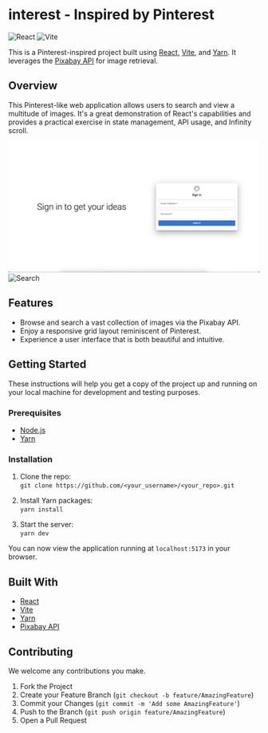 # interest - Inspired by Pinterest 

![React](https://img.shields.io/badge/-React-blue?style=flat-square&logo=React)
![Vite](https://img.shields.io/badge/-Vite-blue?style=flat-square&logo=Vite)

This is a Pinterest-inspired project built using [React](https://reactjs.org/), [Vite](https://vitejs.dev/), and [Yarn](https://yarnpkg.com/). It leverages the [Pixabay API](https://pixabay.com/api/docs/) for image retrieval.

## Overview 

This Pinterest-like web application allows users to search and view a multitude of images. It's a great demonstration of React's capabilities and provides a practical exercise in state management, API usage, and Infinity scroll.

![Login](./screenshots/login.png)
![Search](./screenshots/search.png)

## Features

- Browse and search a vast collection of images via the Pixabay API.
- Enjoy a responsive grid layout reminiscent of Pinterest.
- Experience a user interface that is both beautiful and intuitive.

## Getting Started

These instructions will help you get a copy of the project up and running on your local machine for development and testing purposes.

### Prerequisites

- [Node.js](https://nodejs.org/en/)
- [Yarn](https://yarnpkg.com/)

### Installation

1. Clone the repo:  
   `git clone https://github.com/<your_username>/<your_repo>.git`

2. Install Yarn packages:  
   `yarn install`

3. Start the server:  
   `yarn dev`

You can now view the application running at `localhost:5173` in your browser.

## Built With

- [React](https://reactjs.org/)
- [Vite](https://vitejs.dev/)
- [Yarn](https://yarnpkg.com/)
- [Pixabay API](https://pixabay.com/api/docs/)

## Contributing

We welcome any contributions you make.

1. Fork the Project
2. Create your Feature Branch (`git checkout -b feature/AmazingFeature`)
3. Commit your Changes (`git commit -m 'Add some AmazingFeature'`)
4. Push to the Branch (`git push origin feature/AmazingFeature`)
5. Open a Pull Request
